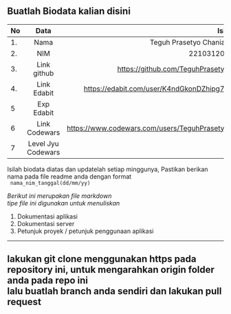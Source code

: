 **Buatlah Biodata kalian disini** <br />
----------------------------------------
|No | Data  | Isian|
|---|:-------:|------:|
|1. |Nama     |   Teguh Prasetyo Chaniago    |
|2.| NIM        |   2210312028    |
|3. |Link github |   https://github.com/TeguhPrasetyoC   |
|4.| Link Edabit |   https://edabit.com/user/K4ndGkonDZhipg7Dh   |
|5|Exp Edabit   |   70    |
|6| Link Codewars|   https://www.codewars.com/users/TeguhPrasetyoC   |
|7| Level Jyu Codewars| 7|

Isilah biodata diatas dan updatelah setiap minggunya,
Pastikan berikan nama pada file readme anda dengan format <br/>
`
nama_nim_tanggal(dd/mm/yy)` 

*Berikut ini merupakan file markdown <br/> tipe file ini digunakan untuk menuliskan*
1. Dokumentasi aplikasi
2. Dokumentasi server
3. Petunjuk proyek / petunjuk penggunaan aplikasi
----
**lakukan git clone menggunakan https pada repository ini, untuk mengarahkan origin folder anda pada repo ini<br/> lalu buatlah branch anda sendiri dan lakukan pull request**
----
